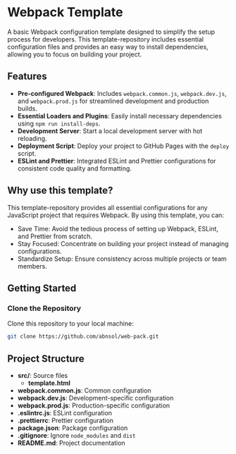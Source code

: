 # Webpack Template

A basic Webpack configuration template designed to simplify the setup process for developers. This template-repository includes essential configuration files and provides an easy way to install dependencies, allowing you to focus on building your project.

## Features

- **Pre-configured Webpack**: Includes `webpack.common.js`, `webpack.dev.js`, and `webpack.prod.js` for streamlined development and production builds.
- **Essential Loaders and Plugins**: Easily install necessary dependencies using `npm run install-deps`.
- **Development Server**: Start a local development server with hot reloading.
- **Deployment Script**: Deploy your project to GitHub Pages with the `deploy` script.
- **ESLint and Prettier**: Integrated ESLint and Prettier configurations for consistent code quality and formatting.

## Why use this template?

This template-repository provides all essential configurations for any JavaScript project that requires Webpack. By using this template, you can:

- Save Time: Avoid the tedious process of setting up Webpack, ESLint, and Prettier from scratch.
- Stay Focused: Concentrate on building your project instead of managing configurations.
- Standardize Setup: Ensure consistency across multiple projects or team members.

## Getting Started

### Clone the Repository

Clone this repository to your local machine:

```bash
git clone https://github.com/abnsol/web-pack.git
```

## Project Structure

- **src/**: Source files
  - **template.html**
- **webpack.common.js**: Common configuration
- **webpack.dev.js**: Development-specific configuration
- **webpack.prod.js**: Production-specific configuration
- **.eslintrc.js**: ESLint configuration
- **.prettierrc**: Prettier configuration
- **package.json**: Package configuration
- **.gitignore**: Ignore `node_modules` and `dist`
- **README.md**: Project documentation
